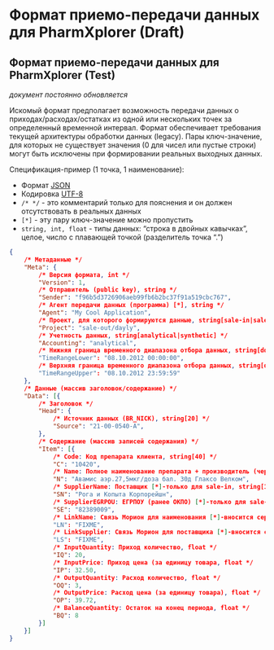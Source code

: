 # Формат приемо-передачи данных для PharmXplorer (Draft) #
## Формат приемо-передачи данных для PharmXplorer (Test) ##

*документ постоянно обновляется*

Искомый формат предполагает возможность передачи данных о приходах/расходах/остатках из одной или нескольких точек за определенный временной интервал. Формат обеспечивает требования текущей архитектуры обработки данных (legacy). Пары ключ-значение, для которых не существует значения (0 для чисел или пустые строки) могут быть исключены при формировании реальных выходных данных.

Спецификация-пример (1 точка, 1 наименование):

* Формат [JSON](http://json.org/json-ru.html)
* Кодировка [UTF-8](http://ru.wikipedia.org/wiki/UTF-8)
* `/* */` - это комментарий только для пояснения и он должен отсутствовать в реальных данных
* `[*]` - эту пару ключ-значение можно пропустить 
* `string, int, float` - типы данных: “строка в двойных кавычках”, целое, число с плавающей точкой (разделитель точка “.”)

```json
{
	/* Метаданные */
	"Meta": {
		/* Версия формата, int */
		"Version": 1,
		/* Отправитель (public key), string */
		"Sender": "f96b5d3726906aeb99fb6b2bc37f91a519cbc767",
		/* Агент передачи данных (программа) [*], string */
		"Agent": "My Cool Application",
		/* Проект, для которого формируются данные, string[sale-in|sale-out] */
		"Project": "sale-out/dayly",
		/* Учетность данных, string[analytical|synthetic] */
		"Accounting": "analytical",
		/* Нижняя граница временного диапазона отбора данных, string[dd.mm.yyyy hh:mm:ss] */
		"TimeRangeLower": "08.10.2012 00:00:00",
		/* Верхняя граница временного диапазона отбора данных, string[dd.mm.yyyy hh:mm:ss] */
		"TimeRangeUpper": "08.10.2012 23:59:59"		
	},
	/* Данные (массив заголовок/содержание) */
	"Data": [{
		/* Заголовок */
		"Head": {
			/* Источник данных (BR_NICK), string[20] */
			"Source": "21-00-0540-А",
		},
		/* Содержание (массив записей содержания) */
		"Item": [{
			/* Code: Код препарата клиента, string[40] */
			"C": "10420",
			/* Name: Полное наименование препарата + производитель (через пробел), string[255] */
			"N": "Авамис аэр.27,5мкг/доза бал. 30д Глаксо Велком",
			/* SupplierName: Поставщик [*]-только для sale-in, string[1024] */
			"SN": "Рога и Копыта Корпорейшн",
			/* SupplierEGRPOU: ЕГРПОУ (ранее ОКПО) [*]-только для sale-in, string[12] */
			"SE": "82389009",
			/* LinkName: Связь Морион для наименования [*]-вносится сервисом распознавания */
			"LN": "FIXME",
			/* LinkSupplier: Связь Морион для поставщика [*]-вносится сервисом распознавания */
			"LS": "FIXME",
			/* InputQuantity: Приход количество, float */
			"IQ": 20,
			/* InputPrice: Приход цена (за единицу товара, float */
			"IP": 32.50,
			/* OutputQuantity: Расход количество, float */
			"OQ": 3,
			/* OutputPrice: Расход цена (за единицу товара), float */
			"OP": 39.72,
			/* BalanceQuantity: Остаток на конец периода, float */
			"BQ": 8
		}]
	}]
}
```
